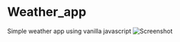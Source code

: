 # Weather_app
Simple weather app using vanilla javascript
![Screenshot](https://user-images.githubusercontent.com/93931081/207608121-f8c1c59b-7ca2-474b-953d-cee2d11b2d5c.jpg)
